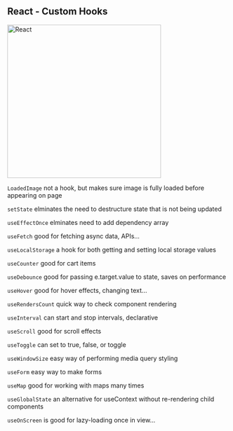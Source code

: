 ## React - Custom Hooks

<img src="https://images.unsplash.com/photo-1527409335569-f0e5c91fa707?ixlib=rb-4.0.3&ixid=MnwxMjA3fDB8MHxwaG90by1wYWdlfHx8fGVufDB8fHx8&auto=format&fit=crop&w=1770&q=80" alt="React" width="350" />

`LoadedImage` not a hook, but makes sure image is fully loaded before appearing on page

`setState` elminates the need to destructure state that is not being updated

`useEffectOnce` elminates need to add dependency array

`useFetch` good for fetching async data, APIs...

`useLocalStorage` a hook for both getting and setting local storage values

`useCounter` good for cart items

`useDebounce` good for passing e.target.value to state, saves on performance

`useHover` good for hover effects, changing text...

`useRendersCount` quick way to check component rendering

`useInterval` can start and stop intervals, declarative

`useScroll` good for scroll effects

`useToggle` can set to true, false, or toggle

`useWindowSize` easy way of performing media query styling

`useForm` easy way to make forms

`useMap` good for working with maps many times

`useGlobalState` an alternative for useContext without re-rendering child components

`useOnScreen` is good for lazy-loading once in view...
